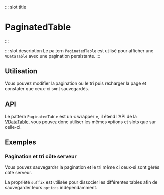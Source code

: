 ::: slot title
# PaginatedTable
:::

::: slot description
Le pattern `PaginatedTable` est utilisé pour afficher une `VDataTable` avec une pagination persistante.
:::

## Utilisation

<DocInfo>

Vous pouvez modifier la pagination ou le tri puis recharger la page et constater que ceux-ci sont sauvegardés.

</DocInfo>

<DocExample
  eager
  file="composants/paginated-table/examples/paginated-table"
/>

## API

<DocInfo>

Le pattern `PaginatedTable` est un « wrapper », il étend l'API de la [VDataTable](https://vuetifyjs.com/fr-FR/components/data-tables/), vous pouvez donc utiliser les mêmes options et slots que sur celle-ci.

</DocInfo>

<DocApi
  :value="['PaginatedTable']"
  :api="{
    PaginatedTable: {
      props: [
        {
          name: 'options',
          type: 'DataOptions',
          required: true,
          description: 'Les `options` de la `VDataTable`, à utiliser avec le modificateur `.sync`.'
        },
        {
          name: 'suffix',
          type: 'string',
          default: '\'\'',
          description: 'Suffixe à ajouter à l\'objet stocké dans le `localStorage` (permet de dissocier chaque `VDataTable`).'
        }
      ]
    }
  }"
/>

## Exemples

### Pagination et tri côté serveur

Vous pouvez sauvegarder la pagination et le tri même ci ceux-si sont gérés côté serveur.

<DocInfo>

La propriété `suffix` est utilisée pour dissocier les différentes tables afin de sauvegarder leurs `options` indépendamment.

</DocInfo>

<DocExample file="composants/paginated-table/examples/paginated-table-api" />
